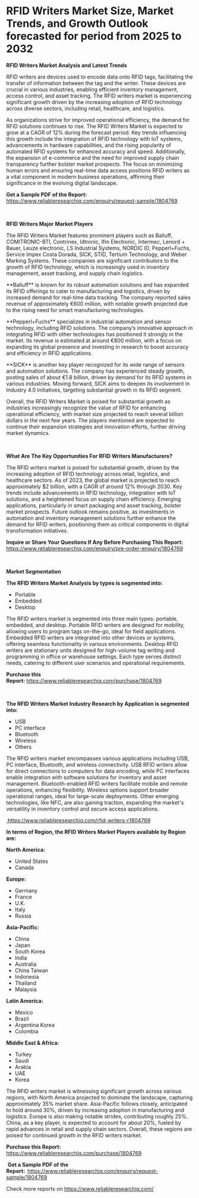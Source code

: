 <p><h1>RFID Writers Market Size, Market Trends, and Growth Outlook forecasted for period from 2025 to 2032</h1></p><p><strong>RFID Writers Market Analysis and Latest Trends</strong></p>
<p><p>RFID writers are devices used to encode data onto RFID tags, facilitating the transfer of information between the tag and the writer. These devices are crucial in various industries, enabling efficient inventory management, access control, and asset tracking. The RFID writers market is experiencing significant growth driven by the increasing adoption of RFID technology across diverse sectors, including retail, healthcare, and logistics.</p><p>As organizations strive for improved operational efficiency, the demand for RFID solutions continues to rise. The RFID Writers Market is expected to grow at a CAGR of 12% during the forecast period. Key trends influencing this growth include the integration of RFID technology with IoT systems, advancements in hardware capabilities, and the rising popularity of automated RFID systems for enhanced accuracy and speed. Additionally, the expansion of e-commerce and the need for improved supply chain transparency further bolster market prospects. The focus on minimizing human errors and ensuring real-time data access positions RFID writers as a vital component in modern business operations, affirming their significance in the evolving digital landscape.</p></p>
<p><strong>Get a Sample PDF of the Report:&nbsp;</strong> <a href="https://www.reliableresearchiq.com/enquiry/request-sample/1804769?utm_campaign=3441&utm_medium=2&utm_source=Github&utm_content=ia&utm_term=06042025&utm_id=rfid-writers">https://www.reliableresearchiq.com/enquiry/request-sample/1804769</a></p>
<p>&nbsp;</p>
<p><strong>RFID Writers Major Market Players</strong></p>
<p><p>The RFID Writers Market features prominent players such as Balluff, COMITRONIC-BTI, Contrinex, Idtronic, Ifm Electronic, Intermec, Lenord + Bauer, Leuze electronic, LS Industrial Systems, NORDIC ID, Pepperl+Fuchs, Service Impex Costa Dorada, SICK, STID, Tertium Technology, and Weber Marking Systems. These companies are significant contributors to the growth of RFID technology, which is increasingly used in inventory management, asset tracking, and supply chain logistics.</p><p>**Balluff** is known for its robust automation solutions and has expanded its RFID offerings to cater to manufacturing and logistics, driven by increased demand for real-time data tracking. The company reported sales revenue of approximately €600 million, with notable growth projected due to the rising need for smart manufacturing technologies.</p><p>**Pepperl+Fuchs** specializes in industrial automation and sensor technology, including RFID solutions. The company’s innovative approach in integrating RFID with other technologies has positioned it strongly in the market. Its revenue is estimated at around €800 million, with a focus on expanding its global presence and investing in research to boost accuracy and efficiency in RFID applications.</p><p>**SICK** is another key player recognized for its wide range of sensors and automation solutions. The company has experienced steady growth, posting sales of about €1.8 billion, driven by demand for its RFID systems in various industries. Moving forward, SICK aims to deepen its involvement in Industry 4.0 initiatives, targeting substantial growth in its RFID segment.</p><p>Overall, the RFID Writers Market is poised for substantial growth as industries increasingly recognize the value of RFID for enhancing operational efficiency, with market size projected to reach several billion dollars in the next few years. The players mentioned are expected to continue their expansion strategies and innovation efforts, further driving market dynamics.</p></p>
<p>&nbsp;</p>
<p><strong>What Are The Key Opportunities For RFID Writers Manufacturers?</strong></p>
<p><p>The RFID writers market is poised for substantial growth, driven by the increasing adoption of RFID technology across retail, logistics, and healthcare sectors. As of 2023, the global market is projected to reach approximately $2 billion, with a CAGR of around 12% through 2030. Key trends include advancements in RFID technology, integration with IoT solutions, and a heightened focus on supply chain efficiency. Emerging applications, particularly in smart packaging and asset tracking, bolster market prospects. Future outlook remains positive, as investments in automation and inventory management solutions further enhance the demand for RFID writers, positioning them as critical components in digital transformation initiatives.</p></p>
<p><strong>Inquire or Share Your Questions If Any Before Purchasing This Report:</strong> <a href="https://www.reliableresearchiq.com/enquiry/pre-order-enquiry/1804769?utm_campaign=3441&utm_medium=2&utm_source=Github&utm_content=ia&utm_term=06042025&utm_id=rfid-writers">https://www.reliableresearchiq.com/enquiry/pre-order-enquiry/1804769</a></p>
<p>&nbsp;</p>
<p><strong>Market Segmentation</strong></p>
<p><strong>The RFID Writers Market Analysis by types is segmented into:</strong></p>
<p><ul><li>Portable</li><li>Embedded</li><li>Desktop</li></ul></p>
<p><p>The RFID writers market is segmented into three main types: portable, embedded, and desktop. Portable RFID writers are designed for mobility, allowing users to program tags on-the-go, ideal for field applications. Embedded RFID writers are integrated into other devices or systems, offering seamless functionality in various environments. Desktop RFID writers are stationary units designed for high-volume tag writing and programming in office or warehouse settings. Each type serves distinct needs, catering to different user scenarios and operational requirements.</p></p>
<p><strong>Purchase this Report:&nbsp;</strong><a href="https://www.reliableresearchiq.com/purchase/1804769?utm_campaign=3441&utm_medium=2&utm_source=Github&utm_content=ia&utm_term=06042025&utm_id=rfid-writers">https://www.reliableresearchiq.com/purchase/1804769</a></p>
<p>&nbsp;</p>
<p><strong>The RFID Writers Market Industry Research by Application is segmented into:</strong></p>
<p><ul><li>USB</li><li>PC interface</li><li>Bluetooth</li><li>Wireless</li><li>Others</li></ul></p>
<p><p>The RFID writers market encompasses various applications including USB, PC interface, Bluetooth, and wireless connectivity. USB RFID writers allow for direct connections to computers for data encoding, while PC interfaces enable integration with software solutions for inventory and asset management. Bluetooth-enabled RFID writers facilitate mobile and remote operations, enhancing flexibility. Wireless options support broader operational ranges, ideal for large-scale deployments. Other emerging technologies, like NFC, are also gaining traction, expanding the market's versatility in inventory control and secure access applications.</p></p>
<p><a href="https://www.reliableresearchiq.com/rfid-writers-r1804769?utm_campaign=3441&utm_medium=2&utm_source=Github&utm_content=ia&utm_term=06042025&utm_id=rfid-writers">&nbsp;https://www.reliableresearchiq.com/rfid-writers-r1804769</a></p>
<p><strong>In terms of Region, the RFID Writers Market Players available by Region are:</strong></p>
<p>
    <p> <strong> North America: </strong>
        <ul>
            <li>United States</li>
            <li>Canada</li>
        </ul>
        </p> 
    <p> <strong> Europe: </strong>
        <ul>
            <li>Germany</li>
            <li>France</li>
            <li>U.K.</li>
            <li>Italy</li>
            <li>Russia</li>
        </ul>
        </p> 
    <p> <strong> Asia-Pacific: </strong>
        <ul>
            <li>China</li>
            <li>Japan</li>
            <li>South Korea</li>
            <li>India</li>
            <li>Australia</li>
            <li>China Taiwan</li>
            <li>Indonesia</li>
            <li>Thailand</li>
            <li>Malaysia</li>
        </ul>
        </p> 
    <p> <strong> Latin America: </strong>
        <ul>
            <li>Mexico</li>
            <li>Brazil</li>
            <li>Argentina Korea</li>
            <li>Colombia</li>
        </ul>
        </p> 
    <p> <strong> Middle East & Africa: </strong>
        <ul>
            <li>Turkey</li>
            <li>Saudi</li>
            <li>Arabia</li>
            <li>UAE</li>
            <li>Korea</li>
        </ul>
    </p>
    </p>
<p><p>The RFID writers market is witnessing significant growth across various regions, with North America projected to dominate the landscape, capturing approximately 35% market share. Asia-Pacific follows closely, anticipated to hold around 30%, driven by increasing adoption in manufacturing and logistics. Europe is also making notable strides, contributing roughly 25%. China, as a key player, is expected to account for about 20%, fueled by rapid advances in retail and supply chain sectors. Overall, these regions are poised for continued growth in the RFID writers market.</p></p>
<p><strong>Purchase this Report: </strong><a href="https://www.reliableresearchiq.com/purchase/1804769?utm_campaign=3441&utm_medium=2&utm_source=Github&utm_content=ia&utm_term=06042025&utm_id=rfid-writers">https://www.reliableresearchiq.com/purchase/1804769</a></p>
<p>&nbsp;<strong>Get a Sample PDF of the Report:&nbsp;&nbsp;</strong><a href="https://www.reliableresearchiq.com/enquiry/request-sample/1804769?utm_campaign=3441&utm_medium=2&utm_source=Github&utm_content=ia&utm_term=06042025&utm_id=rfid-writers">https://www.reliableresearchiq.com/enquiry/request-sample/1804769</a></p>
<p><strong></strong></p>
<p>Check more reports on <a href="https://www.reliableresearchiq.com/?utm_campaign=3441&utm_medium=2&utm_source=Github&utm_content=ia&utm_term=06042025&utm_id=rfid-writers">https://www.reliableresearchiq.com/</a></p>
